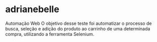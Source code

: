 # adrianebelle
Automação Web
O objetivo desse teste foi automatizar o processo de busca, seleção e adição do produto ao carrinho de uma determinada compra, 
utilizando a ferramenta Selenium.
